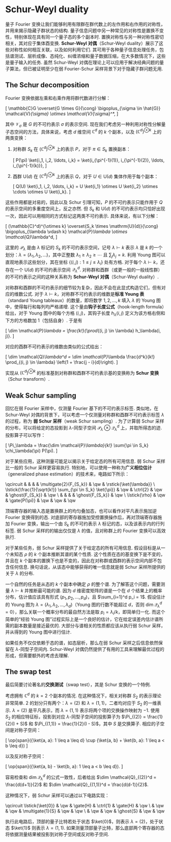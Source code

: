 # Schur-Weyl duality

量子 Fourier 变换让我们能够利用有限群在群代数上的左作用和右作用的对称性，并用来揭示隐藏子群状态的结构. 量子信息问题中另一种常见的对称性是置换不变性，特别体现在具有同一个量子态的多个副本时. 置换对称性与另一种对称性密切相关，其对应于集体酉变换. **Schur-Weyl 对偶**（Schur-Weyl duality）展示了这些对称性如何相互关联，以及如何利用它们. 其可用于各种量子信息处理任务，包括谱测试、层析成像、态纯化、纠缠浓缩和量子数据压缩，在大多数情况下，这些是量子输入的任务. 虽然 Schur-Weyl 对偶在理论上可以应用于解决经典问题的量子算法，但已被证明至少在弱 Fourier-Schur 采样背景下对于隐藏子群问题无用.

## The Schur decomposition

Fourier 变换依据左乘和右乘作用将群代数进行分解：

\[
    \mathbb{C}G \overset{G \times G}{\cong} \bigoplus_{\sigma \in \hat{G}} \mathcal{V}_{\sigma} \otimes \mathcal{V}_{\sigma}^*,
\]

其中 $\mathcal{V}_{\sigma}$ 是 $G$ 的不可约表示 $\sigma$ 的表示空间. 现在我们考虑另一种利用对称性分解量子态空间的方法，具体来说，考虑 $d$ 维空间 $\mathbb{C}^d$ 的 $k$ 个副本，以及 $(\mathbb{C}^d)^{\otimes k}$ 上的两类变换：

1. 对称群 $S_k$ 在 $(\mathbb{C}^d)^{\otimes k}$ 上的表示 $P$，对于 $\pi \in S_k$ 置换副本：

    \[
        P(\pi) \ket{i_1, i_2, \ldots, i_k} = \ket{i_{\pi^{-1}(1)}, i_{\pi^{-1}(2)}, \ldots, i_{\pi^{-1}(k)}},
    \]

2. 酉群 $\mathrm{U}(d)$ 在 $(\mathbb{C}^d)^{\otimes k}$ 上的表示 $Q$，对于 $U \in \mathrm{U}(d)$ 集体作用于每个副本：

    \[
        Q(U) \ket{i_1, i_2, \ldots, i_k} = U \ket{i_1} \otimes U \ket{i_2} \otimes \cdots \otimes U \ket{i_k}.
    \]

这些作用都是对易的，因此以及 Schur 引理可知，$P$ 的不可约表示只能作用于 $Q$ 的表示空间的多重度空间上，反之亦然. 但 $S_k$ 和 $\mathrm{U}(d)$ 的不可约表示均只恰好出现一次，因此可以用相同的方式标记这两类不可约表示. 具体来说，有以下分解：

\[
    (\mathbb{C}^d)^{\otimes k} \overset{S_k \times \mathrm{U}(d)}{\cong} \bigoplus_{\lambda \vdash k} \mathcal{P}_\lambda \otimes \mathcal{Q}_\lambda^d,
\]

这里的 $\mathcal{P}_\lambda$ 是由 $\lambda$ 标记的 $S_k$ 的不可约表示空间，记号 $\lambda \vdash k$ 表示 $\lambda$ 是 $k$ 的一个划分：$\lambda = (\lambda_1, \lambda_2, \ldots)$，其中正整数 $\lambda_1 \geq \lambda_2 \geq \cdots$ 且 $\sum_j \lambda_j = k$. 利用 Young 图可以直观地表示这些划分，其在坐标 $\{(i, j): 1 \leq j \leq \lambda_i\}$ 处有方格. 对于每个 $\lambda \vdash k$，还存在一个 $\mathrm{U}(d)$ 的不可约表示空间 $\mathcal{Q}_\lambda^d$. 对称群和酉群（或更一般的一般线性群）的不可约表示之间的这种关系称为 **Schur-Weyl 对偶**（Schur-Weyl duality）.

对称群和酉群的不可约表示的细节较为复杂，因此不会在此显式构造它们，但有对应的维数公式. 对于 $\lambda \vdash k$，对称群不可约表示的维数是**标准 Young 表**（standard Young tableaux）的数量，即将数字 $1, 2, \ldots, k$ 填入 $\lambda$ 的 Young 图中，使得每行和每列均严格递增. 这个量由**钩子长度公式**（hook-length formula）给出，对于 Young 图中的每个方格 $(i, j)$，其钩子长度 $h_\lambda(i, j)$ 定义为该方格右侧和下方的方格数加 1（包括自身）. 于是有

\[
    \dim \mathcal{P}_\lambda = \frac{k!}{\prod_{(i, j) \in \lambda} h_\lambda(i, j)}.
\]

对应的酉群不可约表示的维数由类似的公式给出：

\[
    \dim \mathcal{Q}_\lambda^d = \dim \mathcal{P}_\lambda \frac{d^k}{k!} \prod_{(i, j) \in \lambda} \left(1 + \frac{j - i}{d}\right).
\]

实现从 $(\mathbb{C}^d)^{\otimes k}$ 的标准基到对称群和酉群不可约表示基的变换称为 **Schur 变换**（Schur transform）. 

## Weak Schur sampling

回忆在弱 Fourier 采样中，仅测量 Fourier 基下的不可约表示标签. 类似地，在 Schur-Weyl 对偶的背景下，可以考虑一个仅测量对称群和酉群不可约表示标签 $\lambda$ 的过程，称为 **弱 Schur 采样**（weak Schur sampling）. 为了计算弱 Schur 采样的分布，可以将给定的态投影到 $\lambda$-同型子空间 $\mathcal{P}_\lambda \otimes \mathcal{Q}_\lambda^d$ 上，并取所得态的迹. 投影算子可以写作：

\[
    \Pi_\lambda = \frac{\dim \mathcal{P}_\lambda}{k!} \sum_{\pi \in S_k} \chi_\lambda(\pi) P(\pi).
\]

对于某些应用，这种测量可能足以揭示关于给定态的所有可用信息. 弱 Schur 采样比一般的 Schur 采样更容易执行. 特别地，可以使用一种称为**广义相位估计**（generalized phase estimation）的技术来，电路如下所示：

\qcircuit
     & & & & \multigate{2}{F_{S_k}} & \qw & \rstick{\ket{\lambda}} \\
    \lstick{\frac{1}{\sqrt{k!}} \sum_{\pi \in S_k} \ket{\pi}} & \qw & \ctrl{2} & \qw & \ghost{F_{S_k}} & \qw \\
     & & & & \ghost{F_{S_k}} & \qw \\
    \lstick{\rho} & \qw & \gate{P(\pi)} & \qw & \qw & \qw

顶端寄存器的输入态是置换群上的均匀叠加态，也可以看作对平凡表示施加逆 Fourier 变换得到的态. 对底部的寄存器施加受控置换操作后，再对顶端寄存器施加 Fourier 变换，输出一个由 $S_k$ 的不可约表示 $\lambda$ 标记的态，以及该表示内的行列标签. 弱 Schur 采样的的输出仅仅是 $\lambda$ 的值，且对称群上的 Fourier 变换可以高效执行.

对于某些任务，弱 Schur 采样提供了关于给定态的所有可用信息. 假设目标是从一个未知态 $\rho$ 的 $k$ 个副本推断其谱的某个性质. 这个性质在态的基变换下是不变的，并且在 $k$ 个副本的置换下也是不变的，因此在对称群或酉群的表示空间内部不包含任何信息. 换句话说，从该态中能够获得的唯一信息就是弱 Schur 采样所提供的关于 $\lambda$ 的分布.

一个自然的任务是从态的 $k$ 个副本中确定 $\rho$ 的整个谱. 为了解答这个问题，需要测量 $\lambda \vdash k$ 并推断最可能的谱. 因为 $d$ 维密度矩阵的谱是一个在 $d$ 个结果上的概率分布，估计值应该具有形式 $(p_1, p_2, \ldots, p_d)$，且 $\sum_{i=1}^d p_i = 1$. 假设估计的 Young 图为 $\lambda = (\lambda_1, \lambda_2, \ldots, \lambda_d)$（Young 图的行数不能超过 $d$，否则 $\dim \mathcal{Q}_\lambda^d = 0$），那么关联一个概率分布的最自然方法是取 $p_i = \lambda_i / k$，即简单归一化. 而这个简单的“经验 Young 图”过程实际上是一个良好的估计，它在给定误差内估计谱所需的副本数量是接近最优的. 大部分与谱相关的性质都应该从执行弱 Schur 采样，并从得到的 Young 图中进行估计.

如果任务不仅仅依赖于态的谱，如态层析，那么在弱 Schur 采样之后信息依然保留在 $\lambda$-同型子空间内. Schur-Weyl 对偶仍然提供了有用的工具来理解最优过程的形成，但需要额外的考虑去理解.

## The swap test

最后简要讨论著名的**交换测试**（swap test），其是 Schur 变换的一个特例.

考虑拥有 $\mathbb{C}^d$ 的 $k = 2$ 个副本的情况. 在这种情况下，相关对称群 $S_2$ 的表示理论非常简单. $2$ 的划分只有两个：$\lambda = (2)$ 和 $\lambda = (1, 1)$，二者均对应于 $S_2$ 的一维表示. $\lambda = (2)$ 是平凡表示，而 $\lambda = (1, 1)$ 表示将两个项的交换操作映射为 $-1$. 使用 $S_2$ 的相应特征标，投影到对应 $\lambda$-同型子空间的投影算子为 $\Pi_{(2)} = \frac{1}{2}(I + S)$ 和 $\Pi_{(1,1)} = \frac{1}{2}(I - S)$，其中 $S$ 是交换算子. 相应的子空间是对称子空间：

\[
    \op{span}(\{\ket{a, a}: 1 \leq a \leq d\} \cup \{\ket{a, b} + \ket{b, a}: 1 \leq a < b \leq d\})
\]

以及反对称子空间：

\[
    \op{span}(\{\ket{a, b} - \ket{b, a}: 1 \leq a < b \leq d\}).
\]

容易检查和 $\dim \mathcal{Q}_\lambda^d$ 的公式一致性，后者给出 $\dim \mathcal{Q}_{(2)}^d = \frac{d(d+1)}{2}$ 和 $\dim \mathcal{Q}_{(1,1)}^d = \frac{d(d-1)}{2}$.

这种情况下，弱 Schur 采样可以通过以下电路实现：

\qcircuit
    \lstick{\ket{0}} & \qw & \gate{H} & \ctrl{1} & \gate{H} & \qw \\
     & \qw & \qw & \multigate{1}{S} & \qw & \qw \\
     & \qw & \qw & \ghost{S} & \qw & \qw

执行此电路后，顶部的量子比特若处于状态 $\ket{0}$，则表示 $\lambda = (2)$，处于状态 $\ket{1}$ 则表示 $\lambda = (1, 1)$. 如果测量顶部量子比特，那么底部两个寄存器的态将依据测量结果被投影到对称子空间或反对称子空间. 